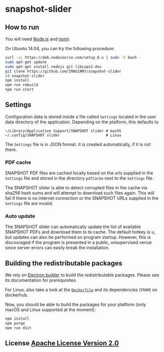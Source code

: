 # snapshot-slider

## How to run

You will need [Node.js](https://nodejs.org/en/download/) and [npm](http://npmjs.com)).

On Ubuntu 14.04, you can try the following procedure:
```bash
curl -sL https://deb.nodesource.com/setup_6.x | sudo -E bash -
sudo apt-get update
sudo apt-get install nodejs git libcups2-dev
git clone https://github.com/IMAGINRY/snapshot-slider
cd snapshot-slider
npm install
npm run rebuild
npm run start
```

## Settings

Configuration data is stored inside a file called `Settings` located in the user
data directory of the application. Depending on the platform, this defaults to
```
~/Library/Application Support/SNAPSHOT slider # macOS
~/.config/SNAPSHOT slider                     # Linux
```

The `Settings` file is in JSON format. It is created automatically, if it is not
there.

### PDF cache

SNAPSHOT PDF files are cached locally based on the urls supplied in the `Settings`
file and stored in the directory `pdfCache` next to the `Settings` file.

The SNAPSHOT slider is able to detect corrupted files in the cache via sha256 hash
sums and will attempt to download such files again. This will fail if there is
no internet connection or the SNAPSHOT URLs supplied in the `Settings` file are
invalid.

### Auto update

The SNAPSHOT slider can automatically update the list of available SNAPSHOT PDFs
and download them to te cache. The default hotkey is <kbd>u</kbd>, but updates can
also be performed on program startup. However, this is discouraged if the program is
presented in a public, unsupervised venue since server errors can easily break the
installation.

## Building the redistributable packages

We rely on [Electron builder](https://github.com/electron-userland/electron-builder)
to build the redistributable packages. Please see its documentation for prerequisites.

For Linux, also take a look at the [`Dockerfile`](Dockerfile) and its dependencies
(`FROM`) on dockerhub.

Now, you should be able to build the packages for your platform
(only macOS and Linux supported at the moment):
```bash
npm install
npm purge
npm run dist
```

## License [Apache License Version 2.0](LICENSE)

